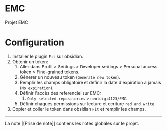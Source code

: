 # EMC
Projet EMC

# Configuration
1. Installer le plugin `Fit` sur obsidian.
2. Obtenir un token:
	1. Aller dans Profil > Settings > Developer settings > Personal access token > Fine-grained tokens.
	2. Génerer un nouveau token (`Generate new token`).
	3. Remplir les champs obligatoire et definir la date d'expiration a jamais (`No expiration`).
	4. Définir l'accès des referenciel sur EMC:
		1. `Only selected repositories` > `neoluigi4123/EMC`.
	5. Définir chaques permissions sur lecture et ecriture `red and write`
3. Copier et coller le token dans obsidian `Fit` et remplir les champs.

---

La note [[Prise de note]] contiens les notes globales sur le projet.